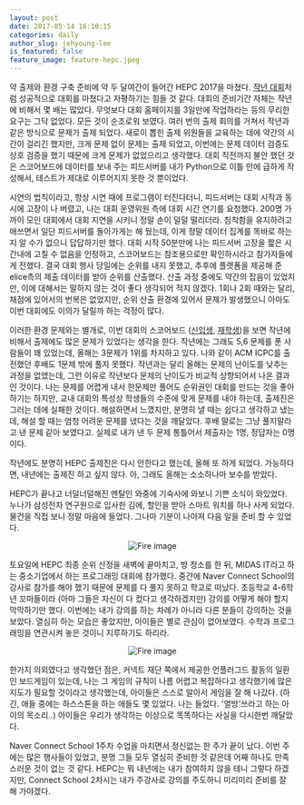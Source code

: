 ```yaml
---
layout: post
date: 2017-05-14 16:10:15
categories: daily
author_slug: jehyoung-lee
is_featured: false
feature_image: feature-hepc.jpeg
---
```


약 출제와 환경 구축 준비에 약 두 달여간이 들어간 HEPC 2017을 마쳤다. [작년 대회](https://github.com/huna3869/hunadiary/blob/master/hepc.md)처럼 성공적으로 대회를 마쳤다고 자평하기는 힘들 것 같다. 대회의 준비기간 자체는 작년에 비해서 몇 배는 많았다. 무엇보다 대회 홈페이지를 3일만에 작업하라는 등의 무리한 요구는 그닥 없었다. 모든 것이 순조로워 보였다. 여러 번의 출제 회의를 거쳐서 작년과 같은 방식으로 문제가 출제 되었다. 새로이 뽑힌 출제 위원들을 교육하는 데에 약간의 시간이 걸리긴 했지만, 크게 문제 없이 문제는 출제 되었고, 이번에는 문제 데이터 검증도 상호 검증을 했기 때문에 크게 문제가 없었으리고 생각했다. 대회 직전까지 불안 했던 것은 스코어보드에 데이터를 보내 주는 피드서버를 내가 Python으로 이틀 만에 급하게 작성해서, 테스트가 제대로 이루어지지 못한 것 뿐이었다.

시연의 법칙이라고, 항상 시연 때에 프로그램이 터진다더니, 피드서버는 대회 시작과 동시에 고장이 나 버렸고, 나는 대회 운영위원 측에 대회 시간 연기를 요청했다. 200명 가까이 모인 대회에서 대회 지연을 시키니 정말 손이 덜덜 떨리더라. 침착함을 유지하려고 애쓰면서 일단 피드서버를 돌아가게는 해 뒀는데, 이게 정말 데이터 집계를 똑바로 하는지 알 수가 없으니 답답하기만 했다. 대회 시작 50분만에 나는 피드서버 고장을 짧은 시간내에 고칠 수 없음을 인정하고, 스코어보드는 참조용으로만 확인하시라고 참가자들에게 전했다. 결국 대회 행사 당일에는 순위를 내지 못했고, 추후에 플랫폼을 제공해 준 elice측의 제출 데이터를 받아 순위를 산출했다. 산출 과정 중에도 약간의 잡음이 있었지만, 이에 대해서는 말하지 않는 것이 좋다 생각되어 적지 않겠다. 1회나 2회 때와는 달리, 채점에 있어서의 번복은 없었지만, 순위 산출 환경에 있어서 문제가 발생했으니 아마도 이번 대회에도 이의가 달릴까 하는 걱정이 많다.

이러한 환경 문제와는 별개로, 이번 대회의 스코어보드 ([신입생](http://hepc.hycse.net/result/2017/prime/), [재학생](http://hepc.hycse.net/result/2017/maven/))을 보면 작년에 비해서 출제에도 많은 문제가 있었다는 생각을 한다. 작년에는 그래도 5,6 문제를 푼 사람들이 꽤 있었는데, 올해는 3문제가 1위를 차지하고 있다. 나와 같이 ACM ICPC를 출전했던 후배도 1문제 밖에 풀지 못했다. 작년과는 달리 올해는 문제의 난이도를 낮추는 과정을 없앴는데, 그런 이유로 작년보다 문제의 난이도가 비교적 상향되어서 나온 결과인 것이다. 나는 문제를 어렵게 내서 한문제만 풀어도 순위권인 대회를 만드는 것을 좋아하기는 하지만, 교내 대회의 특성상 학생들의 수준에 맞게 문제를 내야 하는데, 출제진은 그러는 데에 실패한 것이다. 해설하면서 느꼈지만, 분명히 낼 때는 쉽다고 생각하고 냈는데, 해설 할 때는 엄청 어려운 문제를 냈다는 것을 깨달았다. 후배 말로는 그냥 풀지말라고 낸 문제 같아 보였다고. 실제로 내가 낸 두 문제 통틀어서 제출자는 1명, 정답자는 0명이다.

작년에도 분명히 HEPC 출제진은 다시 안한다고 했는데, 올해 또 하게 되었다. 가능하다면, 내년에는 출제진 하고 싶지 않다. 아, 그래도 올해는 소소하나마 보수를 받았다.

HEPC가 끝나고 너덜너덜해진 멘탈인 와중에 기숙사에 와보니 기쁜 소식이 와있었다. 누나가 삼성전자 연구원으로 입사한 김에, 할인을 받아 스마트 워치를 하나 사게 되었다. 물건을 직접 보니 정말 마음에 들었다. 그나마 기분이 나아져 다음 일을 준비 할 수 있었다.

<center>

![Fire image](https://astean1001.github.io/blog/img/post-assets/new_watch.jpg)

</center>

토요일에 HEPC 최종 순위 산정을 새벽에 끝마치고, 방 청소를 한 뒤, MIDAS IT라고 하는 중소기업에서 하는 프로그래밍 대회에 참가했다. 중간에 Naver Connect School의 강사로 참가를 해야 했기 때문에 문제를 다 풀지 못하고 학교로 떠났다. 초등학교 4-6학년 꼬마들이라 (아마 그들은 자신이 다 컸다고 생각하겠지만) 강의를 어떻게 해야 할지 막막하기만 했다. 이번에는 내가 강의를 하는 차례가 아니라 다른 분들이 강의하는 것을 보았다. 열심히 하는 모습은 좋았지만, 아이들은 별로 관심이 없어보였다. 수학과 프로그래밍을 연관시켜 놓은 것이니 지루하기도 하리라. 

<center>

![Fire image](https://astean1001.github.io/blog/img/post-assets/connect.jpg)

</center>

한가지 의외였다고 생각했던 점은, 커넥트 재단 쪽에서 제공한 언플러그드 활동의 일환인 보드게임이 있는데, 나는 그 게임의 규칙이 나름 어렵고 복잡하다고 생각했기에 많은 지도가 필요할 것이라고 생각했는데, 아이들은 스스로 알아서 게임을 잘 해 나갔다. (하긴, 애들 중에는 하스스톤을 하는 애들도 몇 있었다. 나는 들었다. '얼방'쓰라고 하는 아이의 목소리..) 아이들은 우리가 생각하는 이상으로 똑똑하다는 사실을 다시한번 깨달았다.

Naver Connect School 1주차 수업을 마치면서 정신없는 한 주가 끝이 났다. 이번 주에는 많은 행사들이 있었고, 분명 그들 모두 열심히 준비한 것 같은데 어째 하나도 만족스러운 것이 없는 것 같다. HEPC는 뭐 내년에는 내가 참여하지 않을 테니 그렇다 하겠지만, Connect School 2차시는 내가 주강사로 강의를 주도하니 미리미리 준비를 잘 해 가야겠다.